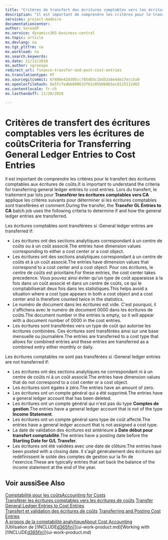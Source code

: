 ```yaml
---
title: "Critères de transfert des écritures comptables vers les écritures de coûts | Microsoft Docs"
description: "Il est important de comprendre les critères pour le transfert des écritures comptables aux écritures de coûts. Lors du transfert, le traitement par lots pour **Transférer les écritures comptables vers CA** applique les critères suivants pour déterminer si les écritures comptables sont transférées et comment."
services: project-madeira
documentationcenter: 
author: SorenGP
ms.service: dynamics365-business-central
ms.topic: article
ms.devlang: na
ms.tgt_pltfrm: na
ms.workload: na
ms.search.keywords: 
ms.date: 11/13/2018
ms.author: sgroespe
redirect_url: finance-transfer-and-post-cost-entries
ms.translationtype: HT
ms.sourcegitcommit: 67400e424305cc705db5c1bd52a8e4de17ecc5a9
ms.openlocfilehash: 6e5fcfedbb899633f61c05b0b8b5ec8125112d65
ms.contentlocale: fr-ch
ms.lasthandoff: 11/20/2018

---
```

# <a name="criteria-for-transferring-general-ledger-entries-to-cost-entries"></a><span data-ttu-id="13f07-104">Critères de transfert des écritures comptables vers les écritures de coûts</span><span class="sxs-lookup"><span data-stu-id="13f07-104">Criteria for Transferring General Ledger Entries to Cost Entries</span></span>
<span data-ttu-id="13f07-105">Il est important de comprendre les critères pour le transfert des écritures comptables aux écritures de coûts.</span><span class="sxs-lookup"><span data-stu-id="13f07-105">It is important to understand the criteria for transferring general ledger entries to cost entries.</span></span> <span data-ttu-id="13f07-106">Lors du transfert, le traitement par lots pour **Transférer les écritures comptables vers CA** applique les critères suivants pour déterminer si les écritures comptables sont transférées et comment.</span><span class="sxs-lookup"><span data-stu-id="13f07-106">During the transfer, the **Transfer GL Entries to CA** batch job uses the following criteria to determine if and how the general ledger entries are transferred.</span></span>  

<span data-ttu-id="13f07-107">Les écritures comptables sont transférées si :</span><span class="sxs-lookup"><span data-stu-id="13f07-107">General ledger entries are transferred if:</span></span>  

-   <span data-ttu-id="13f07-108">Les écritures ont des sections analytiques correspondant à un centre de coûts ou à un coût associé.</span><span class="sxs-lookup"><span data-stu-id="13f07-108">The entries have dimension values corresponding to either a cost center or a cost object.</span></span>  
-   <span data-ttu-id="13f07-109">Les écritures ont des sections analytiques correspondant à un centre de coûts et à un coût associé.</span><span class="sxs-lookup"><span data-stu-id="13f07-109">The entries have dimension values that correspond to a cost center and a cost object.</span></span> <span data-ttu-id="13f07-110">Pour ces écritures, le centre de coûts est prioritaire.</span><span class="sxs-lookup"><span data-stu-id="13f07-110">For these entries, the cost center takes precedence.</span></span> <span data-ttu-id="13f07-111">Vous pouvez ainsi éviter qu'un type de coût apparaisse à la fois dans un coût associé et dans un centre de coûts, ce qui le comptabiliserait deux fois dans les statistiques.</span><span class="sxs-lookup"><span data-stu-id="13f07-111">This helps avoid a situation where a cost type appears in both a cost object and a cost center and is therefore counted twice in the statistics.</span></span>  
-   <span data-ttu-id="13f07-112">Le numéro de document dans les écritures est vide. C'est pourquoi, il s'affichera avec le numéro de document 0000 dans les écritures de coûts.</span><span class="sxs-lookup"><span data-stu-id="13f07-112">The document number in the entries is empty, so it will appear with a document number of 0000 in the cost entries.</span></span>  
-   <span data-ttu-id="13f07-113">Les écritures sont transférées vers un type de coût qui autorise les écritures combinées. Ces écritures sont transférées ainsi sur une base mensuelle ou journalière.</span><span class="sxs-lookup"><span data-stu-id="13f07-113">The entries are transferred to a cost type that allows for combined entries and these entries are transferred as a combined entry either monthly or daily.</span></span>  

<span data-ttu-id="13f07-114">Les écritures comptables ne sont pas transférées si :</span><span class="sxs-lookup"><span data-stu-id="13f07-114">General ledger entries are not transferred if:</span></span>  

-   <span data-ttu-id="13f07-115">Les écritures ont des sections analytiques ne correspondant ni à un centre de coûts ni à un coût associé.</span><span class="sxs-lookup"><span data-stu-id="13f07-115">The entries have dimension values that do not correspond to a cost center or a cost object.</span></span>  
-   <span data-ttu-id="13f07-116">Les écritures sont égales à zéro.</span><span class="sxs-lookup"><span data-stu-id="13f07-116">The entries have an amount of zero.</span></span>  
-   <span data-ttu-id="13f07-117">Les écritures ont un compte général qui a été supprimé.</span><span class="sxs-lookup"><span data-stu-id="13f07-117">The entries have a general ledger account that has been deleted.</span></span>  
-   <span data-ttu-id="13f07-118">Les écritures ont un compte général qui n'est pas du type **Comptes de gestion**.</span><span class="sxs-lookup"><span data-stu-id="13f07-118">The entries have a general ledger account that is not of the type **Income Statement**.</span></span>  
-   <span data-ttu-id="13f07-119">Les écritures ont un compte général sans type de coût affecté.</span><span class="sxs-lookup"><span data-stu-id="13f07-119">The entries have a general ledger account that is not assigned a cost type.</span></span>  
-   <span data-ttu-id="13f07-120">La date de validation des écritures est antérieure à **Date début pour transfert comptabilité**.</span><span class="sxs-lookup"><span data-stu-id="13f07-120">The entries have a posting date before the **Starting Date for G/L Transfer**.</span></span>  
-   <span data-ttu-id="13f07-121">Les écritures ont été validées avec une date de clôture.</span><span class="sxs-lookup"><span data-stu-id="13f07-121">The entries have been posted with a closing date.</span></span> <span data-ttu-id="13f07-122">Il s'agit généralement des écritures qui redéfinissent le solde des comptes de gestion sur la fin de l'exercice.</span><span class="sxs-lookup"><span data-stu-id="13f07-122">These are typically entries that set back the balance of the income statement at the end of the year.</span></span>  

## <a name="see-also"></a><span data-ttu-id="13f07-123">Voir aussi</span><span class="sxs-lookup"><span data-stu-id="13f07-123">See Also</span></span>  
[<span data-ttu-id="13f07-124">Comptabilité pour les coûts</span><span class="sxs-lookup"><span data-stu-id="13f07-124">Accounting for Costs</span></span>](finance-manage-cost-accounting.md)  
 <span data-ttu-id="13f07-125">[Transférer les écritures comptables vers les écritures de coûts](finance-how-to-transfer-general-ledger-entries-to-cost-entries.md) </span><span class="sxs-lookup"><span data-stu-id="13f07-125">[Transfer General Ledger Entries to Cost Entries](finance-how-to-transfer-general-ledger-entries-to-cost-entries.md) </span></span>  
 <span data-ttu-id="13f07-126">[Transfert et validation des écritures de coûts](finance-transfer-and-post-cost-entries.md) </span><span class="sxs-lookup"><span data-stu-id="13f07-126">[Transferring and Posting Cost Entries](finance-transfer-and-post-cost-entries.md) </span></span>  
 [<span data-ttu-id="13f07-127">À propos de la comptabilité analytique</span><span class="sxs-lookup"><span data-stu-id="13f07-127">About Cost Accounting</span></span>](finance-about-cost-accounting.md)  
 <span data-ttu-id="13f07-128">[Utilisation de [!INCLUDE[d365fin](includes/d365fin_md.md)]](ui-work-product.md)</span><span class="sxs-lookup"><span data-stu-id="13f07-128">[Working with [!INCLUDE[d365fin](includes/d365fin_md.md)]](ui-work-product.md)</span></span>

